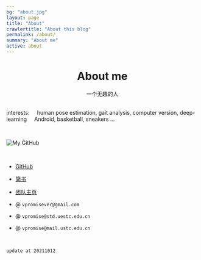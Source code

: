 ```yaml
---
bg: "about.jpg"
layout: page
title: "About"
crawlertitle: "About this blog"
permalink: /about/
summary: "About me"
active: about
---
```


# <center>About me</center>

<center>一个无趣的人</center>

<br/> interests: 
&nbsp;&nbsp;&nbsp;&nbsp;human pose estimation, gait analysis, computer version, deep-learning 
&nbsp;&nbsp;&nbsp;&nbsp;Android, basketball, sneakers ... 

<br/>

![My GitHub](https://github-readme-stats.vercel.app/api?username=vpromise&bg_color=00f2fe,00f2fe,4facfe&title_color=fff&text_color=fff)

<!-- <br/>
<center>Just keep making magic!</center> -->

<br/>

- [GitHub](https://github.com/vpromise/)

- [简书](https://www.jianshu.com/u/cf0e68109e57)

- [团队主页](http://faculty.uestc.edu.cn/HiLab/zh_CN/index.htm)


- @ `vpromisever@gmail.com`

- @ `vpromise@std.uestc.edu.cn`

- @ `vpromise@mail.ustc.edu.cn`

<br/>

`
update at 20211012
`
